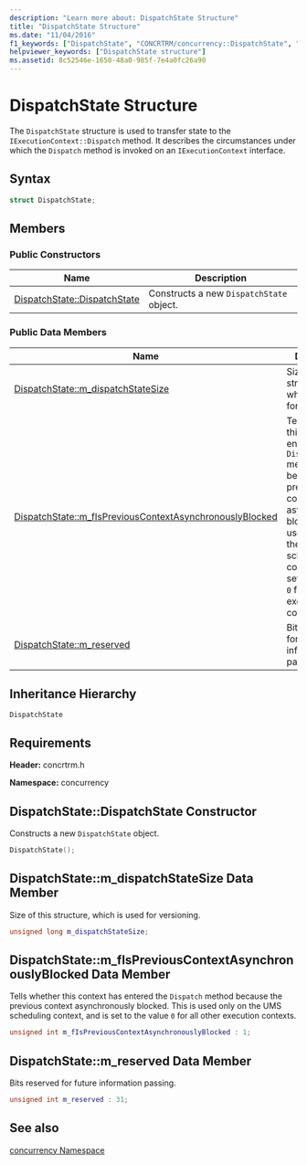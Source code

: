 ```yaml
---
description: "Learn more about: DispatchState Structure"
title: "DispatchState Structure"
ms.date: "11/04/2016"
f1_keywords: ["DispatchState", "CONCRTRM/concurrency::DispatchState", "CONCRTRM/concurrency::DispatchState::DispatchState::DispatchState", "CONCRTRM/concurrency::DispatchState::DispatchState::m_dispatchStateSize", "CONCRTRM/concurrency::DispatchState::DispatchState::m_fIsPreviousContextAsynchronouslyBlocked", "CONCRTRM/concurrency::DispatchState::DispatchState::m_reserved"]
helpviewer_keywords: ["DispatchState structure"]
ms.assetid: 8c52546e-1650-48a0-985f-7e4a0fc26a90
---
```

# DispatchState Structure

The `DispatchState` structure is used to transfer state to the `IExecutionContext::Dispatch` method. It describes the circumstances under which the `Dispatch` method is invoked on an `IExecutionContext` interface.

## Syntax

```cpp
struct DispatchState;
```

## Members

### Public Constructors

|Name|Description|
|----------|-----------------|
|[DispatchState::DispatchState](#ctor)|Constructs a new `DispatchState` object.|

### Public Data Members

|Name|Description|
|----------|-----------------|
|[DispatchState::m_dispatchStateSize](#m_dispatchstatesize)|Size of this structure, which is used for versioning.|
|[DispatchState::m_fIsPreviousContextAsynchronouslyBlocked](#m_fispreviouscontextasynchronouslyblocked)|Tells whether this context has entered the `Dispatch` method because the previous context asynchronously blocked. This is used only on the UMS scheduling context, and is set to the value `0` for all other execution contexts.|
|[DispatchState::m_reserved](#m_reserved)|Bits reserved for future information passing.|

## Inheritance Hierarchy

`DispatchState`

## Requirements

**Header:** concrtrm.h

**Namespace:** concurrency

## <a name="ctor"></a> DispatchState::DispatchState Constructor

Constructs a new `DispatchState` object.

```cpp
DispatchState();
```

## <a name="m_dispatchstatesize"></a> DispatchState::m_dispatchStateSize Data Member

Size of this structure, which is used for versioning.

```cpp
unsigned long m_dispatchStateSize;
```

## <a name="m_fispreviouscontextasynchronouslyblocked"></a> DispatchState::m_fIsPreviousContextAsynchronouslyBlocked Data Member

Tells whether this context has entered the `Dispatch` method because the previous context asynchronously blocked. This is used only on the UMS scheduling context, and is set to the value `0` for all other execution contexts.

```cpp
unsigned int m_fIsPreviousContextAsynchronouslyBlocked : 1;
```

## <a name="m_reserved"></a> DispatchState::m_reserved Data Member

Bits reserved for future information passing.

```cpp
unsigned int m_reserved : 31;
```

## See also

[concurrency Namespace](concurrency-namespace.md)

